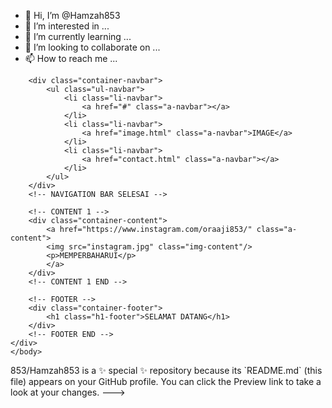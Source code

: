 - 👋 Hi, I’m @Hamzah853
- 👀 I’m interested in ...
- 🌱 I’m currently learning ...
- 💞️ I’m looking to collaborate on ...
- 📫 How to reach me ...

<!---
Hamzah<html>
    <head>
        <title>FILE SAYA</title>
        <link rel="stylesheet" href="continue.css" />
    </head>
    <body>
        <div class="container">
        <!-- NAVIGATIO BAR -->
        <div class="container-navbar">
            <ul class="ul-navbar">
                <li class="li-navbar">
                    <a href="#" class="a-navbar"></a>
                </li>
                <li class="li-navbar">
                    <a href="image.html" class="a-navbar">IMAGE</a>
                </li>
                <li class="li-navbar">
                    <a href="contact.html" class="a-navbar"></a>
                </li>
            </ul>
        </div>
        <!-- NAVIGATION BAR SELESAI -->

        <!-- CONTENT 1 -->
        <div class="container-content">
            <a href="https://www.instagram.com/oraaji853/" class="a-content">
            <img src="instagram.jpg" class="img-content"/>
            <p>MEMPERBAHARUI</p>
            </a>
        </div>
        <!-- CONTENT 1 END -->

        <!-- FOOTER -->
        <div class="container-footer">
            <h1 class="h1-footer">SELAMAT DATANG</h1>
        </div>
        <!-- FOOTER END -->
    </div>
    </body>
</html>853/Hamzah853 is a ✨ special ✨ repository because its `README.md` (this file) appears on your GitHub profile.
You can click the Preview link to take a look at your changes.
--->
